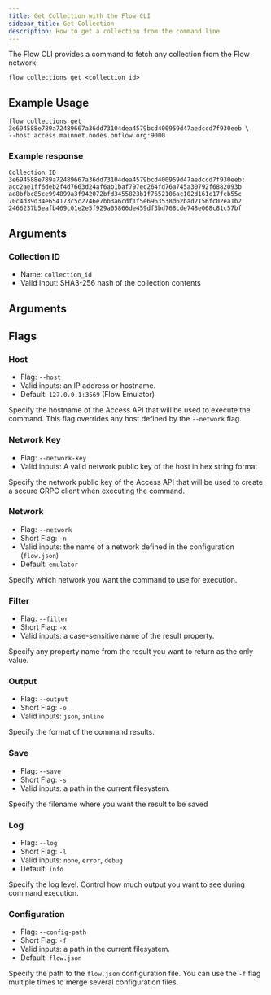 ```yaml
---
title: Get Collection with the Flow CLI
sidebar_title: Get Collection
description: How to get a collection from the command line
---
```


The Flow CLI provides a command to fetch any collection from the Flow network.

```shell
flow collections get <collection_id>
```

## Example Usage

```shell
flow collections get 3e694588e789a72489667a36dd73104dea4579bcd400959d47aedccd7f930eeb \
--host access.mainnet.nodes.onflow.org:9000
```

### Example response

```shell
Collection ID 3e694588e789a72489667a36dd73104dea4579bcd400959d47aedccd7f930eeb:
acc2ae1ff6deb2f4d7663d24af6ab1baf797ec264fd76a745a30792f6882093b
ae8bfbc85ce994899a3f942072bfd3455823b1f7652106ac102d161c17fcb55c
70c4d39d34e654173c5c2746e7bb3a6cdf1f5e6963538d62bad2156fc02ea1b2
2466237b5eafb469c01e2e5f929a05866de459df3bd768cde748e068c81c57bf

```

## Arguments

### Collection ID
- Name: `collection_id`
- Valid Input: SHA3-256 hash of the collection contents

## Arguments

## Flags

### Host

- Flag: `--host`
- Valid inputs: an IP address or hostname.
- Default: `127.0.0.1:3569` (Flow Emulator)

Specify the hostname of the Access API that will be
used to execute the command. This flag overrides
any host defined by the `--network` flag.

### Network Key

- Flag: `--network-key`
- Valid inputs: A valid network public key of the host in hex string format

Specify the network public key of the Access API that will be
used to create a secure GRPC client when executing the command.

### Network

- Flag: `--network`
- Short Flag: `-n`
- Valid inputs: the name of a network defined in the configuration (`flow.json`)
- Default: `emulator`

Specify which network you want the command to use for execution.

### Filter

- Flag: `--filter`
- Short Flag: `-x`
- Valid inputs: a case-sensitive name of the result property.

Specify any property name from the result you want to return as the only value.

### Output

- Flag: `--output`
- Short Flag: `-o`
- Valid inputs: `json`, `inline`

Specify the format of the command results.

### Save

- Flag: `--save`
- Short Flag: `-s`
- Valid inputs: a path in the current filesystem.

Specify the filename where you want the result to be saved

### Log

- Flag: `--log`
- Short Flag: `-l`
- Valid inputs: `none`, `error`, `debug`
- Default: `info`

Specify the log level. Control how much output you want to see during command execution.

### Configuration

- Flag: `--config-path`
- Short Flag: `-f`
- Valid inputs: a path in the current filesystem.
- Default: `flow.json`

Specify the path to the `flow.json` configuration file.
You can use the `-f` flag multiple times to merge
several configuration files.
